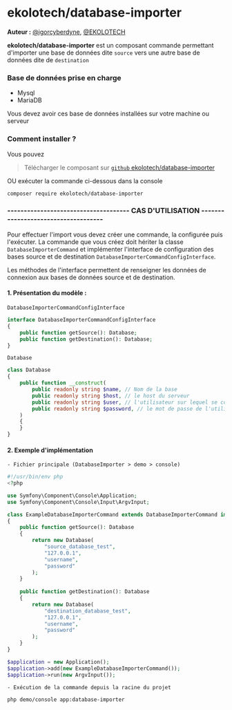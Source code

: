 # ekolotech/database-importer

**Auteur :** [@igorcyberdyne](https://github.com/igorcyberdyne), [@EKOLOTECH](https://ekolotech.fr)

**ekolotech/database-importer** est un composant commande permettant d'importer une base de données dite `source` vers une autre base de données dite de `destination`

### Base de données prise en charge
- Mysql
- MariaDB

Vous devez avoir ces base de données installées sur votre machine ou serveur

### Comment installer ?
Vous pouvez
> Télécharger le composant sur [`github` ekolotech/database-importer](https://github.com/igorcyberdyne/DatabaseImporter.git)

OU exécuter la commande ci-dessous dans la console

    composer require ekolotech/database-importer


### ------------------------------------- CAS D'UTILISATION ------------------------------------
Pour effectuer l'import vous devez créer une commande, la configurée puis l'exécuter.
La commande que vous créez doit hériter la classe `DatabaseImporterCommand` 
et implémenter l'interface de configuration des bases source et de destination `DatabaseImporterCommandConfigInterface`.

Les méthodes de l'interface permettent de renseigner les données de connexion aux bases de données source et de destination.

#### 1. Présentation du modèle :

 `DatabaseImporterCommandConfigInterface`
```php
interface DatabaseImporterCommandConfigInterface
{
    public function getSource(): Database;
    public function getDestination(): Database;
}
```

`Database`
```php
class Database
{
    public function __construct(
        public readonly string $name, // Nom de la base
        public readonly string $host, // le host du serveur
        public readonly string $user, // l'utilisateur sur lequel se connecter
        public readonly string $password, // le mot de passe de l'utilisateur
    )
    {
    }
}
```

#### 2. Exemple d'implémentation
`- Fichier principale (DatabaseImporter > demo > console)`
```php
#!/usr/bin/env php
<?php

use Symfony\Component\Console\Application;
use Symfony\Component\Console\Input\ArgvInput;

class ExampleDatabaseImporterCommand extends DatabaseImporterCommand implements DatabaseImporterCommandConfigInterface
{
    public function getSource(): Database
    {
        return new Database(
            "source_database_test",
            "127.0.0.1",
            "username",
            "password"
        );
    }
    
    public function getDestination(): Database
    {
        return new Database(
            "destination_database_test",
            "127.0.0.1",
            "username",
            "password"
        );
    }
}

$application = new Application();
$application->add(new ExampleDatabaseImporterCommand());
$application->run(new ArgvInput());
```

`- Exécution de la commande depuis la racine du projet`

    php demo/console app:database-importer
